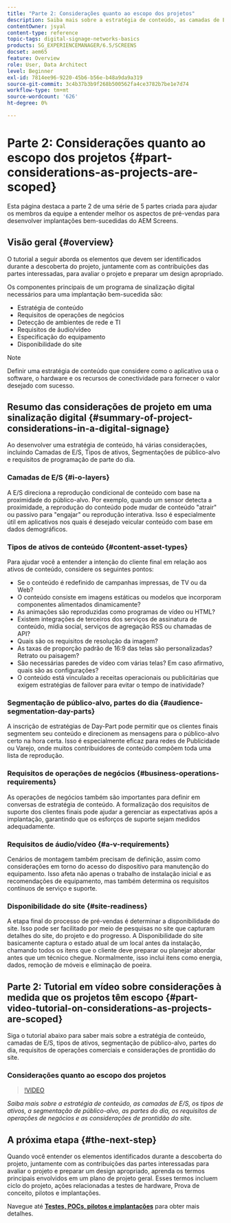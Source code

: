 ```yaml
---
title: "Parte 2: Considerações quanto ao escopo dos projetos"
description: Saiba mais sobre a estratégia de conteúdo, as camadas de E/S, os tipos de ativos, a segmentação de público-alvo, as partes do dia, os requisitos de operações de negócios e as considerações de prontidão do site no AEM Screens.
contentOwner: jsyal
content-type: reference
topic-tags: digital-signage-networks-basics
products: SG_EXPERIENCEMANAGER/6.5/SCREENS
docset: aem65
feature: Overview
role: User, Data Architect
level: Beginner
exl-id: 7814ee96-9220-45b6-b56e-b48a9da9a319
source-git-commit: 3c4b37b3b9f268b500562fa4ce3782b7be1e7d74
workflow-type: tm+mt
source-wordcount: '626'
ht-degree: 0%

---
```


# Parte 2: Considerações quanto ao escopo dos projetos {#part-considerations-as-projects-are-scoped}

Esta página destaca a parte 2 de uma série de 5 partes criada para ajudar os membros da equipe a entender melhor os aspectos de pré-vendas para desenvolver implantações bem-sucedidas do AEM Screens.

## Visão geral {#overview}

O tutorial a seguir aborda os elementos que devem ser identificados durante a descoberta do projeto, juntamente com as contribuições das partes interessadas, para avaliar o projeto e preparar um design apropriado.

Os componentes principais de um programa de sinalização digital necessários para uma implantação bem-sucedida são:

* Estratégia de conteúdo
* Requisitos de operações de negócios
* Detecção de ambientes de rede e TI
* Requisitos de áudio/vídeo
* Especificação do equipamento
* Disponibilidade do site

>[!NOTE]
>
>Definir uma estratégia de conteúdo que considere como o aplicativo usa o software, o hardware e os recursos de conectividade para fornecer o valor desejado com sucesso.

## Resumo das considerações de projeto em uma sinalização digital  {#summary-of-project-considerations-in-a-digital-signage}

Ao desenvolver uma estratégia de conteúdo, há várias considerações, incluindo Camadas de E/S, Tipos de ativos, Segmentações de público-alvo e requisitos de programação de parte do dia.

### Camadas de E/S {#i-o-layers}

A E/S direciona a reprodução condicional de conteúdo com base na proximidade do público-alvo. Por exemplo, quando um sensor detecta a proximidade, a reprodução do conteúdo pode mudar de conteúdo &quot;atrair&quot; ou passivo para &quot;engajar&quot; ou reprodução interativa. Isso é especialmente útil em aplicativos nos quais é desejado veicular conteúdo com base em dados demográficos.

### Tipos de ativos de conteúdo {#content-asset-types}

Para ajudar você a entender a intenção do cliente final em relação aos ativos de conteúdo, considere os seguintes pontos:

* Se o conteúdo é redefinido de campanhas impressas, de TV ou da Web?
* O conteúdo consiste em imagens estáticas ou modelos que incorporam componentes alimentados dinamicamente?
* As animações são reproduzidas como programas de vídeo ou HTML?
* Existem integrações de terceiros dos serviços de assinatura de conteúdo, mídia social, serviços de agregação RSS ou chamadas de API?
* Quais são os requisitos de resolução da imagem?
* As taxas de proporção padrão de 16:9 das telas são personalizadas? Retrato ou paisagem?
* São necessárias paredes de vídeo com várias telas? Em caso afirmativo, quais são as configurações?
* O conteúdo está vinculado a receitas operacionais ou publicitárias que exigem estratégias de failover para evitar o tempo de inatividade?

### Segmentação de público-alvo, partes do dia {#audience-segmentation-day-parts}

A inscrição de estratégias de Day-Part pode permitir que os clientes finais segmentem seu conteúdo e direcionem as mensagens para o público-alvo certo na hora certa. Isso é especialmente eficaz para redes de Publicidade ou Varejo, onde muitos contribuidores de conteúdo compõem toda uma lista de reprodução.

### Requisitos de operações de negócios {#business-operations-requirements}

As operações de negócios também são importantes para definir em conversas de estratégia de conteúdo. A formalização dos requisitos de suporte dos clientes finais pode ajudar a gerenciar as expectativas após a implantação, garantindo que os esforços de suporte sejam medidos adequadamente.

### Requisitos de áudio/vídeo {#a-v-requirements}

Cenários de montagem também precisam de definição, assim como considerações em torno do acesso do dispositivo para manutenção do equipamento. Isso afeta não apenas o trabalho de instalação inicial e as recomendações de equipamento, mas também determina os requisitos contínuos de serviço e suporte.

### Disponibilidade do site {#site-readiness}

A etapa final do processo de pré-vendas é determinar a disponibilidade do site. Isso pode ser facilitado por meio de pesquisas no site que capturam detalhes do site, do projeto e do progresso. A Disponibilidade do site basicamente captura o estado atual de um local antes da instalação, chamando todos os itens que o cliente deve preparar ou planejar abordar antes que um técnico chegue. Normalmente, isso inclui itens como energia, dados, remoção de móveis e eliminação de poeira.

## Parte 2: Tutorial em vídeo sobre considerações à medida que os projetos têm escopo {#part-video-tutorial-on-considerations-as-projects-are-scoped}

Siga o tutorial abaixo para saber mais sobre a estratégia de conteúdo, camadas de E/S, tipos de ativos, segmentação de público-alvo, partes do dia, requisitos de operações comerciais e considerações de prontidão do site.

### Considerações quanto ao escopo dos projetos

>[!VIDEO](https://video.tv.adobe.com/v/28380)

*Saiba mais sobre a estratégia de conteúdo, as camadas de E/S, os tipos de ativos, a segmentação de público-alvo, as partes do dia, os requisitos de operações de negócios e as considerações de prontidão do site.*

## A próxima etapa {#the-next-step}

Quando você entender os elementos identificados durante a descoberta do projeto, juntamente com as contribuições das partes interessadas para avaliar o projeto e preparar um design apropriado, aprenda os termos principais envolvidos em um plano de projeto geral. Esses termos incluem ciclo do projeto, ações relacionadas a testes de hardware, Prova de conceito, pilotos e implantações.

Navegue até **[Testes, POCs, pilotos e implantações](testing-pocs-pilots-rollouts.md)** para obter mais detalhes.
